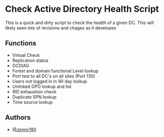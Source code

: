 
# Check Active Directory Health Script 

This is a quick and dirty script to check the health of a given DC. This will likely seen lots of revisions and chages as it developes


## Functions
- Virtual Check
- Replication status
- DCDIAG
- Forest and domain functional Level lookup
- Port test to all DC's on all sites (Port 135)
- Users not logged in in 90 day lookup
- Unlinked GPO lookup and list
- RID exhaustion check
- Duplicate SPN lookup
- Time source lookup

## Authors

- [@Jonny190](https://www.github.com/jonny190)

